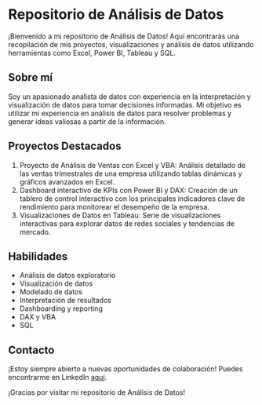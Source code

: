 # Repositorio de Análisis de Datos

¡Bienvenido a mi repositorio de Análisis de Datos! Aquí encontrarás una recopilación de mis proyectos, visualizaciones y análisis de datos utilizando herramientas como Excel, Power BI, Tableau y SQL.

## Sobre mí
Soy un apasionado analista de datos con experiencia en la interpretación y visualización de datos para tomar decisiones informadas. Mi objetivo es utilizar mi experiencia en análisis de datos para resolver problemas y generar ideas valiosas a partir de la información.

## Proyectos Destacados
1. Proyecto de Análisis de Ventas con Excel y VBA: Análisis detallado de las ventas trimestrales de una empresa utilizando tablas dinámicas y gráficos avanzados en Excel.
2. Dashboard interactivo de KPIs con Power BI y DAX: Creación de un tablero de control interactivo con los principales indicadores clave de rendimiento para monitorear el desempeño de la empresa.
3. Visualizaciones de Datos en Tableau: Serie de visualizaciones interactivas para explorar datos de redes sociales y tendencias de mercado.

## Habilidades
- Análisis de datos exploratorio
- Visualización de datos
- Modelado de datos
- Interpretación de resultados
- Dashboarding y reporting
- DAX y VBA
- SQL

## Contacto
¡Estoy siempre abierto a nuevas oportunidades de colaboración! Puedes encontrarme en LinkedIn [aquí](https://www.linkedin.com/in/jos%C3%A9-carlos-letona-turcios/).

¡Gracias por visitar mi repositorio de Análisis de Datos!


